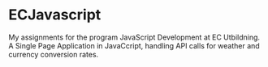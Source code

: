 # ECJavascript
My assignments for the program JavaScript Development at EC Utbildning.
A Single Page Application in JavaCcript, handling API calls for weather and currency conversion rates.
